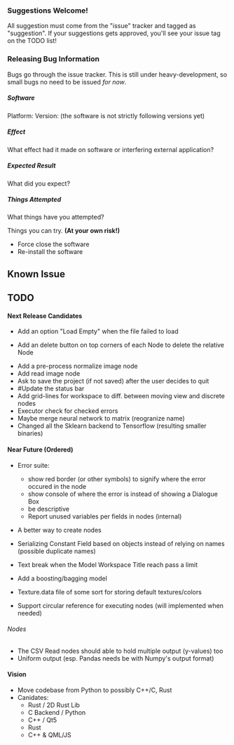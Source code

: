 ### Suggestions Welcome!
All suggestion must come from the "issue" tracker and tagged as "suggestion".
If your suggestions gets approved, you'll see your issue tag on the
TODO list!

### Releasing Bug Information
Bugs go through the issue tracker. This is still under heavy-development,
so small bugs no need to be issued *for now*.

##### Software
Platform:
Version: (the software is not strictly following versions yet)

##### Effect
What effect had it made on software or interfering external application?

##### Expected Result
What did you expect?

##### Things Attempted
What things have you attempted?

Things you can try. __(At your own risk!)__
* Force close the software
* Re-install the software

## Known Issue

## TODO

#### Next Release Candidates
- Add an option "Load Empty" when the file failed to load
* Add an delete button on top corners of each Node to delete the relative Node
- Add a pre-process normalize image node
- Add read image node
- Ask to save the project (if not saved) after the user decides to quit
- #Update the status bar
- Add grid-lines for workspace to diff. between moving view and discrete nodes
- Executor check for checked errors
- Maybe merge neural network to matrix (reogranize name)
- Changed all the Sklearn backend to Tensorflow (resulting smaller binaries)

#### Near Future (Ordered)
- Error suite:
  - show red border (or other symbols) to signify where the error occured in the node
  - show console of where the error is instead of showing a Dialogue Box
  - be descriptive
  - Report unused variables per fields in nodes (internal)

- A better way to create nodes
- Serializing Constant Field based on objects instead of relying on names (possible duplicate names)

- Text break when the Model Workspace Title reach pass a limit
- Add a boosting/bagging model
- Texture.data file of some sort for storing default textures/colors
- Support circular reference for executing nodes (will implemented when needed)

###### Nodes
- The CSV Read nodes should able to hold multiple output (y-values) too
- Uniform output (esp. Pandas needs be with Numpy's output format)

#### Vision
- Move codebase from Python to possibly C++/C, Rust
- Canidates:
  - Rust / 2D Rust Lib
  - C Backend / Python
  - C++ / Qt5
  - Rust
  - C++ & QML/JS

